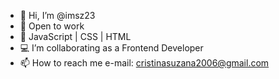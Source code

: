 - 👋 Hi, I’m @imsz23
- 💼 Open to work
- 📖 JavaScript | CSS | HTML
- 💻 I’m collaborating as a Frontend Developer
- 📫 How to reach me e-mail: cristinasuzana2006@gmail.com

<!---
imsz23/imsz23 is a ✨ special ✨ repository because its `README.md` (this file) appears on your GitHub profile.
You can click the Preview link to take a look at your changes.
--->
